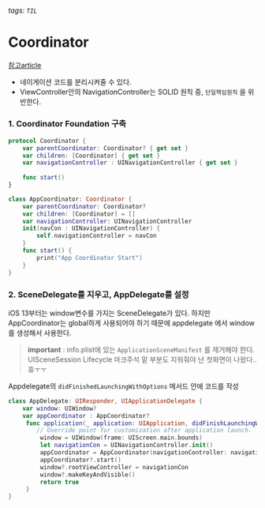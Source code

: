 
###### tags: `TIL`

# Coordinator
[참고article](https://medium.com/nerd-for-tech/mvvm-coordinators-ios-architecture-tutorial-fb27eaa36470)

- 네이게이션 코드를 분리시켜줄 수 있다. 
- ViewController안의 NavigationController는 SOLID 원칙 중, `단일책임원칙` 을 위반한다.

### 1. Coordinator Foundation 구축
```swift
protocol Coordinator {
    var parentCoordinator: Coordinator? { get set }
    var children: [Coordinator] { get set }
    var navigationController : UINavigationController { get set }
    
    func start()
}
```

```swift
class AppCoordinator: Coordinator {
    var parentCoordinator: Coordinator?
    var children: [Coordinator] = []
    var navigationController: UINavigationController
    init(navCon : UINavigationController) {
        self.navigationController = navCon
    }
    func start() {
        print("App Coordinator Start")
    }
}
```
### 2. SceneDelegate를 지우고, AppDelegate를 설정
iOS 13부터는 window변수를 가지는 SceneDelegate가 있다. 
하지만 AppCoordinator는 global하게 사용되어야 하기 때문에 appdelegate 에서 window를 생성해서 사용한다.
> **important** : info.plist에 있는 `ApplicationSceneManifest` 를 제거해야 한다.
> UISceneSession Lifecycle 마크주석 밑 부분도 지워줘야 난 첫화면이 나왔다.. 휴ㅜㅜ

Appdelegate의 `didFinishedLaunchingWithOptions` 메서드 안에 코드를 작성

```swift
class AppDelegate: UIResponder, UIApplicationDelegate {
    var window: UIWindow?
    var appCoordinator : AppCoordinator?
     func application(_ application: UIApplication, didFinishLaunchingWithOptions launchOptions: [UIApplication.LaunchOptionsKey: Any]?) -> Bool {
        // Override point for customization after application launch.
         window = UIWindow(frame: UIScreen.main.bounds)
         let navigationCon = UINavigationController.init()
         appCoordinator = AppCoordinator(navigationController: navigationCon)
         appCoordinator?.start()
         window?.rootViewController = navigationCon
         window?.makeKeyAndVisible()
         return true
     }
}
```

